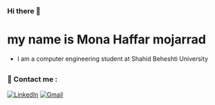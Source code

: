 ### Hi there 👋

# my name is Mona Haffar mojarrad

<!--
**monahmd/monahmd** is a ✨ _special_ ✨ repository because its `README.md` (this file) appears on your GitHub profile.

Here are some ideas to get you started:

- 🔭 I’m currently working on ...
- 🌱 I’m currently learning ...
- 👯 I’m looking to collaborate on ...
- 🤔 I’m looking for help with ...
- 💬 Ask me about ...
- 📫 How to reach me: ...
- 😄 Pronouns: ...
- ⚡ Fun fact: ...
-->

  - I am a computer engineering student at Shahid Beheshti University 

##



 ### :calling: Contact me :

<a href="https://www.linkedin.com/in/mona-haffar-mojarrad-5085a7216/"><img alt="LinkedIn" src="https://img.shields.io/badge/linkedin-%230077B5.svg?style=for-the-badge&logo=linkedin&logoColor=white"/></a>
<a href="mailto:m0na.mh12380@gmail.com)/"><img alt="Gmail" src="https://img.shields.io/badge/Gmail-D14836?style=for-the-badge&logo=gmail&logoColor=white"/></a>
##

